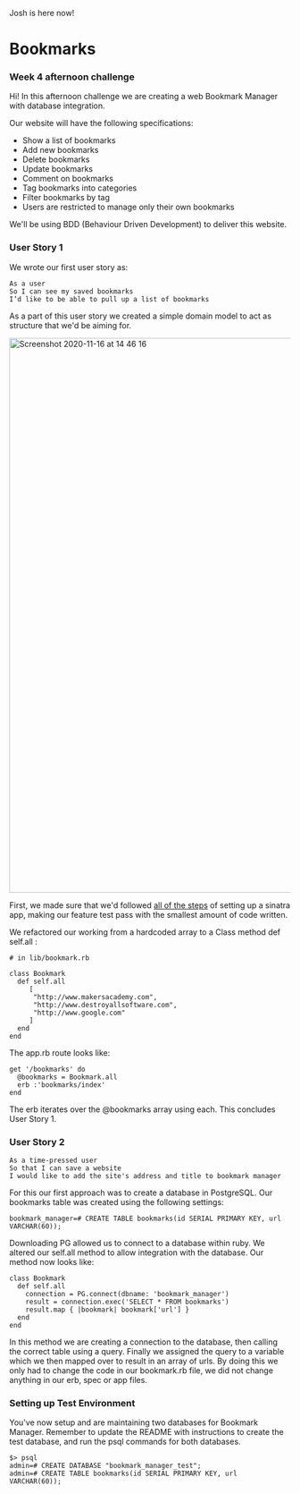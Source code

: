 Josh is here now!

# Bookmarks
### Week 4 afternoon challenge

Hi! In this afternoon challenge we are creating a web Bookmark Manager with database integration.

Our website will have the following specifications:

-   Show a list of bookmarks
-   Add new bookmarks
-   Delete bookmarks
-   Update bookmarks
-   Comment on bookmarks
-   Tag bookmarks into categories
-   Filter bookmarks by tag
-   Users are restricted to manage only their own bookmarks

We'll be using BDD (Behaviour Driven Development) to deliver this website.

### User Story 1

We wrote our first user story as:

    As a user
    So I can see my saved bookmarks
	I’d like to be able to pull up a list of bookmarks

As a part of this user story we created a simple domain model to act as structure that we'd be aiming for.

<img width="992" alt="Screenshot 2020-11-16 at 14 46 16" src="https://user-images.githubusercontent.com/71782749/99295211-08c24e80-283d-11eb-8ee4-5c8d7fbe0167.png">

First, we made sure that we'd followed [all of the steps](https://github.com/makersacademy/course/blob/master/pills/ruby_web_project_setup_list.md) of setting up a sinatra app, making our feature test pass with the smallest amount of code written.

We refactored our working from a hardcoded array to a Class method def self.all :

    # in lib/bookmark.rb

    class Bookmark
	  def self.all
	     [
	      "http://www.makersacademy.com",
	      "http://www.destroyallsoftware.com",
	      "http://www.google.com"
	     ]
	  end
    end
The app.rb route looks like:

    get '/bookmarks' do
	  @bookmarks = Bookmark.all
	  erb :'bookmarks/index'
    end

The erb iterates over the @bookmarks array using each. This concludes User Story 1.

### User Story 2

```
As a time-pressed user
So that I can save a website
I would like to add the site's address and title to bookmark manager
```

For this our first approach was to create a database in PostgreSQL. Our bookmarks table was created using the following settings:

```
bookmark_manager=# CREATE TABLE bookmarks(id SERIAL PRIMARY KEY, url VARCHAR(60));
```

Downloading PG allowed us to connect to a database within ruby. We altered our self.all method to allow integration with the database. Our method now looks like:

```
class Bookmark
  def self.all
    connection = PG.connect(dbname: 'bookmark_manager')
    result = connection.exec('SELECT * FROM bookmarks')
    result.map { |bookmark| bookmark['url'] }
  end
end
```

In this method we are creating a connection to the database, then calling the correct table using a query. Finally we assigned the query to a variable which we then mapped over to result in an array of urls. By doing this we only had to change the code in our bookmark.rb file, we did not change anything in our erb, spec or app files.

### Setting up Test Environment

You've now setup and are maintaining two databases for Bookmark Manager. Remember to update the README with instructions to create the test database, and run the psql commands for both databases.

```
$> psql
admin=# CREATE DATABASE "bookmark_manager_test";
admin=# CREATE TABLE bookmarks(id SERIAL PRIMARY KEY, url VARCHAR(60));
```
